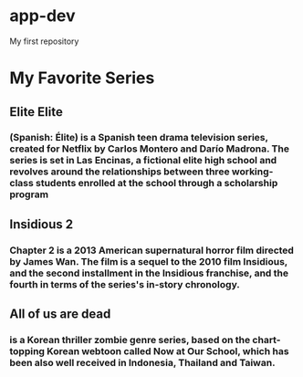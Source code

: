 # app-dev
My first repository
# My Favorite Series
## Elite Elite 
### (Spanish: Élite) is a Spanish teen drama television series, created for Netflix by Carlos Montero and Darío Madrona. The series is set in Las Encinas, a fictional elite high school and revolves around the relationships between three working-class students enrolled at the school through a scholarship program
## Insidious 2 
### Chapter 2 is a 2013 American supernatural horror film directed by James Wan. The film is a sequel to the 2010 film Insidious, and the second installment in the Insidious franchise, and the fourth in terms of the series's in-story chronology.
## All of us are dead
###  is a Korean thriller zombie genre series, based on the chart-topping Korean webtoon called Now at Our School, which has been also well received in Indonesia, Thailand and Taiwan.
